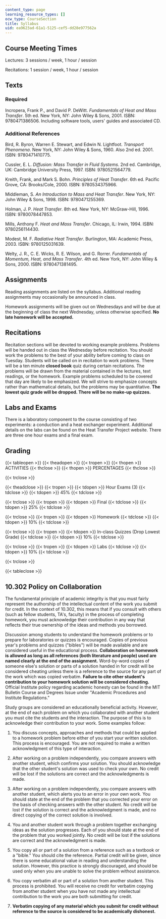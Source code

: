 ```yaml
---
content_type: page
learning_resource_types: []
ocw_type: CourseSection
title: Syllabus
uid: ea9623ad-61a1-5125-cef5-dd28e977562a
---
```


Course Meeting Times
--------------------

Lectures: 3 sessions / week, 1 hour / session

Recitations: 1 session / week, 1 hour / session

Texts
-----

### Required

Incropera, Frank P., and David P. DeWitt. _Fundamentals of Heat and Mass Transfer_. 5th ed. New York, NY: John Wiley & Sons, 2001. ISBN: 9780471386506. Including software tools, users' guides and associated CD.

### Additional References

Bird, R. Byron, Warren E. Stewart, and Edwin N. Lightfoot. _Transport Phenomena_. New York, NY: John Wiley & Sons, 1960. Also 2nd ed. 2001. ISBN: 9780471410775.

Cussler, E. L. _Diffusion: Mass Transfer in Fluid Systems_. 2nd ed. Cambridge, UK: Cambridge University Press, 1997. ISBN: 9780521564779.

Kreith, Frank, and Mark S. Bohn. _Principles of Heat Transfer_. 6th ed. Pacific Grove, CA: Brooks/Cole, 2000. ISBN: 9780534375966.

Middleman, S. _An Introduction to Mass and Heat Transfer_. New York, NY: John Wiley & Sons, 1998. ISBN: 9780471255369.

Holman, J. P. _Heat Transfer_. 8th ed. New York, NY: McGraw-Hill, 1996. ISBN: 9780078447853.

Mills, Anthony F. _Heat and Mass Transfer_. Chicago, IL: Irwin, 1994. ISBN: 9780256114430.

Modest, M. F. _Radiative Heat Transfer_. Burlington, MA: Academic Press, 2003. ISBN: 9780125031639.

Welty, J. R., C. E. Wicks, R. E. Wilson, and G. Rorrer. _Fundamentals of Momentum, Heat, and Mass Transfer_. 4th ed. New York, NY: John Wiley & Sons, 2000. ISBN: 9780471381495.

Assignments
-----------

Reading assignments are listed on the syllabus. Additional reading assignments may occasionally be announced in class.

Homework assignments will be given out on Wednesdays and will be due at the beginning of class the next Wednesday, unless otherwise specified. **No late homework will be accepted.**

Recitations
-----------

Recitation sections will be devoted to working example problems. Problems will be handed out in class the Wednesday before recitation. You should work the problems to the best of your ability before coming to class on Tuesday. Students will be called on in recitation to work problems. There will be a ten minute **closed book** quiz during certain recitations. The problems will be drawn from the material contained in the lectures, text readings, or the homework. Example problems scheduled to be covered that day are likely to be emphasized. We will strive to emphasize concepts rather than mathematical details, but the problems may be quantitative. **The lowest quiz grade will be dropped. There will be no make-up quizzes.**

Labs and Exams
--------------

There is a laboratory component to the course consisting of two experiments: a conduction and a heat exchanger experiment. Additional details on the labs can be found on the Heat Transfer Project website. There are three one hour exams and a final exam.

Grading
-------

{{< tableopen >}}
{{< theadopen >}}
{{< tropen >}}
{{< thopen >}}
ACTIVITIES
{{< thclose >}}
{{< thopen >}}
PERCENTAGES
{{< thclose >}}

{{< trclose >}}

{{< theadclose >}}
{{< tropen >}}
{{< tdopen >}}
Hour Exams (3)
{{< tdclose >}}
{{< tdopen >}}
45%
{{< tdclose >}}

{{< trclose >}}
{{< tropen >}}
{{< tdopen >}}
Final
{{< tdclose >}}
{{< tdopen >}}
25%
{{< tdclose >}}

{{< trclose >}}
{{< tropen >}}
{{< tdopen >}}
Homework
{{< tdclose >}}
{{< tdopen >}}
10%
{{< tdclose >}}

{{< trclose >}}
{{< tropen >}}
{{< tdopen >}}
In-class Quizzes (Drop Lowest Grade)
{{< tdclose >}}
{{< tdopen >}}
10%
{{< tdclose >}}

{{< trclose >}}
{{< tropen >}}
{{< tdopen >}}
Labs
{{< tdclose >}}
{{< tdopen >}}
10%
{{< tdclose >}}

{{< trclose >}}

{{< tableclose >}}

10.302 Policy on Collaboration
------------------------------

The fundamental principle of academic integrity is that you must fairly represent the authorship of the intellectual content of the work you submit for credit. In the context of 10.302, this means that if you consult with others (such as fellow students, TA's, faculty) in the process of completing homework, you must acknowledge their contribution in any way that reflects their true ownership of the ideas and methods you borrowed.

Discussion among students to understand the homework problems or to prepare for laboratories or quizzes is encouraged. Copies of previous year's problems and quizzes ("bibles") will be made available and are considered useful in the educational process. **Collaboration on homework is allowed as long as all references (both literature and people) used are named clearly at the end of the assignment.** Word-by-word copies of someone else's solution or parts of a solution handed in for credit will be considered cheating unless there is a reference to the source for any part of the work which was copied verbatim. **Failure to cite other student's contribution to your homework solution will be considered cheating.** Official Institute policy regarding academic honesty can be found in the MIT Bulletin Course and Degrees Issue under "Academic Procedures and Institute Regulations."

Study groups are considered an educationally beneficial activity. However, at the end of each problem on which you collaborated with another student you must cite the students and the interaction. The purpose of this is to acknowledge their contribution to your work. Some examples follow:

1.  You discuss concepts, approaches and methods that could be applied to a homework problem before either of you start your written solution. This process is encouraged. You are not required to make a written acknowledgment of this type of interaction.  
    
2.  After working on a problem independently, you compare answers with another student, which confirms your solution. You should acknowledge that the other student's solution was used to check your own. No credit will be lost if the solutions are correct and the acknowledgments is made.  
    
3.  After working on a problem independently, you compare answers with another student, which alerts you to an error in your own work. You should state at the end of the problem that you corrected your error on the basis of checking answers with the other student. No credit will be lost if the solution is correct and the acknowledgment is made, and no direct copying of the correct solution is involved.  
    
4.  You and another student work through a problem together exchanging ideas as the solution progresses. Each of you should state at the end of the problem that you worked jointly. No credit will be lost if the solutions are correct and the acknowledgment is made.  
    
5.  You copy all or part of a solution from a reference such as a textbook or a "bible." You should cite the reference. Partial credit will be given, since there is some educational value in reading and understanding the solution. However, this practice is strongly discouraged, and should be used only when you are unable to solve the problem without assistance.  
    
6.  You copy verbatim all or part of a solution from another student. This process is prohibited. You will receive no credit for verbatim copying from another student when you have not made any intellectual contribution to the work you are both submitting for credit.  
    
7.  **Verbatim copying of any material which you submit for credit without reference to the source is considered to be academically dishonest.**